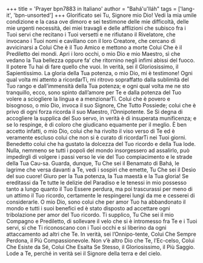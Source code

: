 +++
title = 'Prayer bpn7883 in Italiano'
author = "Bahá'u'lláh"
tags = ['lang-it', 'bpn-unsorted']
+++
Glorificato sei Tu, Signore mio Dio! Vedi la mia umile condizione e la casa ove dimoro e sei testimone delle mie difficoltà, delle mie urgenti necessità, dei miei travagli e delle afflizioni che subisco fra i Tuoi servi che recitano i Tuoi versetti e ne rifiutano il Rivelatore, che invocano i Tuoi nomi e cavillano con il loro Creatore, che cercano di avvicinarsi a Colui Che è il Tuo Amico e mettono a morte Colui Che è il Prediletto dei mondi.
Apri i loro occhi, o mio Dio e mio Maestro, sì che vedano la Tua bellezza oppure fa’ che ritornino negli infimi abissi del fuoco. Il potere Tu hai di fare quello che vuoi. In verità, sei il Gloriosissimo, il Sapientissimo.
La gloria della Tua potenza, o mio Dio, mi è testimone! Ogni qual volta mi attento a ricordarTi, mi ritrovo sopraffatto dalla sublimità del Tuo rango e dall’immensità della Tua potenza; e ogni qual volta me ne sto tranquillo, ecco, sono spinto dall’amore per Te e dalla potenza del Tuo volere a sciogliere la lingua e a menzionarTi. Colui che è povero e bisognoso, o mio Dio, invoca il suo Signore, Che Tutto Possiede; colui che è privo di ogni forza ricorda il suo Maestro, l’Onnipotente. Se Si degna di accogliere la supplica del Suo servo, in verità è di insuperata munificenza; e se lo respinge, è di coloro che giudicano equamente per il meglio. È ben accetto infatti, o mio Dio, colui che ha rivolto il viso verso di Te ed è veramente escluso colui che non si è curato di ricordarTi nei Tuoi giorni. Benedetto colui che ha gustato la dolcezza del Tuo ricordo e della Tua lode. Nulla, nemmeno se tutti i popoli del mondo insorgessero ad assalirlo, può impedirgli di volgere i passi verso le vie del Tuo compiacimento e le strade della Tua Cau-sa.
Guarda, dunque, Tu Che sei il Benamato di Bahá, le lagrime che versa davanti a Te, vedi i sospiri che emette, Tu Che sei il Desìo del suo cuore! Giuro per la Tua potenza, la Tua maestà e la Tua gloria! Se ereditassi da Te tutte le delizie del Paradiso e le tenessi in mio possesso tanto a lungo quanto il Tuo Essere perdura, ma poi trascurassi per meno di un attimo il Tuo ricordo, certamente le respingerei lungi da me e cesserei di considerarle. O mio Dio, sono colui che per amor Tuo ha abbandonato il mondo e tutti i suoi benefici ed è stato disposto ad accettare ogni tribolazione per amor del Tuo ricordo. 
Ti supplico, Tu Che sei il mio Compagno e Prediletto, di sollevare il velo che si è intromesso fra Te e i Tuoi servi, sì che Ti riconoscano con i Tuoi occhi e si liberino da ogni attaccamento ad altri che Te. In verità, sei l’Onnipo-tente, Colui Che Sempre Perdona, il Più Compassionevole. Non v’è altro Dio che Te, l’Ec-celso, Colui Che Esiste da Sé, Colui Che Esalta Se Stesso, il Gloriosissimo, il Più Saggio.
Lode a Te, perché in verità sei il Signore della terra e del cielo.
